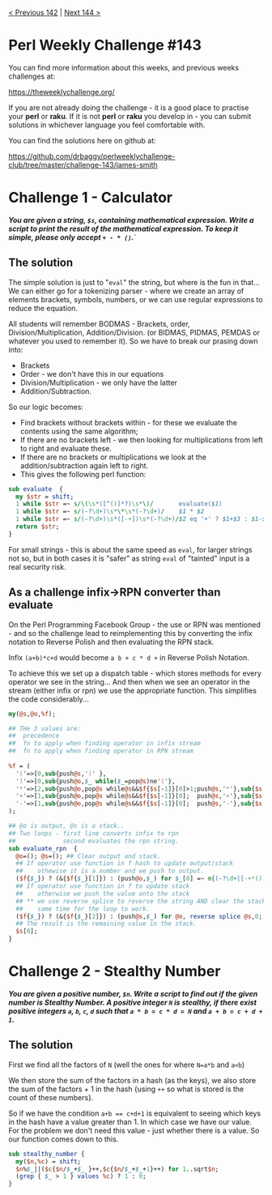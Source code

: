 [< Previous 142](https://github.com/drbaggy/perlweeklychallenge-club/tree/master/challenge-142/james-smith) |
[Next 144 >](https://github.com/drbaggy/perlweeklychallenge-club/tree/master/challenge-144/james-smith)
# Perl Weekly Challenge #143

You can find more information about this weeks, and previous weeks challenges at:

  https://theweeklychallenge.org/

If you are not already doing the challenge - it is a good place to practise your
**perl** or **raku**. If it is not **perl** or **raku** you develop in - you can
submit solutions in whichever language you feel comfortable with.

You can find the solutions here on github at:

https://github.com/drbaggy/perlweeklychallenge-club/tree/master/challenge-143/james-smith

# Challenge 1 - Calculator

***You are given a string, `$s`, containing mathematical expression. Write a script to print the result of the mathematical expression. To keep it simple, please only accept `+ - * ()`.***`

## The solution

The simple solution is just to "`eval`" the string, but where is the fun in that... We can either go for a tokenizing parser - where we create an array of elements brackets, symbols, numbers, or we can use regular expressions to reduce the equation.

All students will remember BODMAS - Brackets, order, Division/Multiplication, Addition/Division. (or BIDMAS, PIDMAS, PEMDAS or whatever you used to remember it). So we have to break our prasing down into:

 * Brackets
 * Order    - we don't have this in our equations
 * Division/Multiplication - we only have the latter
 * Addition/Subtraction.

So our logic becomes:

 * Find brackets without brackets within - for these we evaluate the contents using the same algorithm;
 * If there are no brackets left - we then looking for multiplications from left to right and evaluate these.
 * If there are no brackets or multiplications we look at the addition/subtraction again left to right.
 * This gives the following perl function:

```perl
sub evaluate  {
  my $str = shift;
  1 while $str =~ s/\(\s*([^()]*?)\s*\)/       evaluate($1)             /e;
  1 while $str =~ s/(-?\d+)\s*\*\s*(-?\d+)/    $1 * $2                  /e;
  1 while $str =~ s/(-?\d+)\s*([-+])\s*(-?\d+)/$2 eq '+' ? $1+$3 : $1-$3/e;
  return $str;
}
```

For small strings - this is about the same speed as `eval`, for larger strings not so, but in both cases it is "safer" as string `eval` of "tainted" input is a real security risk.

## As a challenge infix->RPN converter than evaluate

On the Perl Programming Facebook Group - the use or RPN was mentioned - and so the challenge lead to reimplementing this by converting the infix notation to Reverse Polish and then evaluating the RPN stack.

Infix `(a+b)*c+d` would become `a b + c * d +` in Reverse Polish Notation. 

To achieve this we set up a dispatch table - which stores methods for every operator we see in the string...
And then when we see an operator in the stream (either infix or rpn) we use the appropriate function. This simplifies the code considerably...

```perl
my(@s,@o,%f);

## THe 3 values are:
##  precedence
##  fn to apply when finding operator in infix stream
##  fn to apply when finding operator in RPN stream
 
%f = (
  '('=>[0,sub{push@s,'(' },                                                       ],
  ')'=>[0,sub{push@o,$_ while($_=pop@s)ne'('},                                    ],
  '*'=>[2,sub{push@o,pop@s while@s&&$f{$s[-1]}[0]>1;push@s,'*'},sub{$s[-2]*=pop@s}],
  '+'=>[1,sub{push@o,pop@s while@s&&$f{$s[-1]}[0];  push@s,'+'},sub{$s[-2]+=pop@s}],
  '-'=>[1,sub{push@o,pop@s while@s&&$f{$s[-1]}[0];  push@s,'-'},sub{$s[-2]-=pop@s}],
);

## @o is output, @s is a stack..
## Two loops - first line converts infix to rpn
##             second evaluates the rpn string.
sub evaluate_rpn  {
  @o=(); @s=(); ## Clear output and stack.
  ## If operator use function in f hash to update output/stack
  ##    othewise it is a number and we push to output.
  ($f{$_}) ? (&{$f{$_}[1]}) : (push@o,$_) for $_[0] =~ m{(-?\d+|[-+*()])}g;
  ## If operator use function in f to update stack
  ##    otherwise we push the value onto the stack
  ## ** we use reverse splice to reverse the string AND clear the stack at the
  ##    same time for the loop to work.
  ($f{$_}) ? (&{$f{$_}[2]}) : (push@s,$_) for @o, reverse splice @s,0;
  ## The result is the remaining value in the stack.
  $s[0];
}
```

# Challenge 2 - Stealthy Number

***You are given a positive number, `$n`.  Write a script to find out if the given number is Stealthy Number. A positive integer `N` is stealthy, if there exist positive integers `a`, `b`, `c`, `d` such that `a * b = c * d = N` and `a + b = c + d + 1`.***

## The solution

First we find all the factors of `N` (well the ones for where `N=a*b` and `a<b`)

We then store the sum of the factors in a hash (as the keys), we also store the sum of the factors + 1 in the hash {using `++` so what is stored is the count of these numbers}.

So if we have the condition `a+b == c+d+1` is equivalent to seeing which keys in the hash have a value greater than 1. In which case we have our value. For the problem we don't need this value - just whether there is a value. So our function comes down to this.

```perl
sub stealthy_number {
  my($n,%c) = shift;
  $n%$_||($c{$n/$_+$_ }++,$c{$n/$_+$_+1}++) for 1..sqrt$n;
  (grep { $_ > 1 } values %c) ? 1 : 0;
}
```

